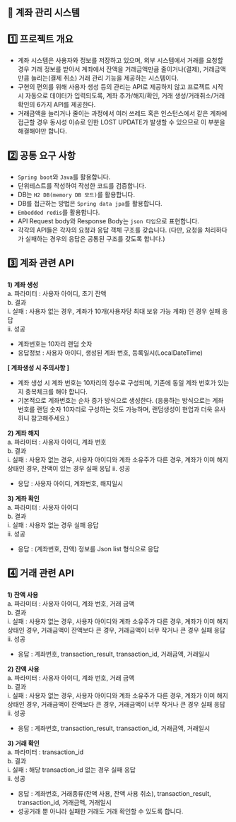 ## 📝 계좌 관리 시스템

## 1️⃣ 프로젝트 개요
- 계좌 시스템은 사용자와 정보를 저장하고 있으며, 외부 시스템에서 거래를 요청할 경우 거래 정보를 받아서 계좌에서 잔액을 거래금액만큼 줄이거나(결제), 거래금액만큼 늘리는(결제 취소) 거래 관리 기능을 제공하는 시스템이다.
- 구현의 편의를 위해 사용자 생성 등의 관리는 API로 제공하지 않고 프로젝트 시작 시 자동으로 데이터가 입력되도록, 계좌 추가/해지/확인, 거래 생성/거래취소/거래 확인의 6가지 API를 제공한다.
- 거래금액을 늘리거나 줄이는 과정에서 여러 쓰레드 혹은 인스턴스에서 같은 계좌에 접근할 경우 동시성 이슈로 인한 LOST UPDATE가 발생할 수 있으므로 이 부분을 해결해야만 합니다.

## 2️⃣ 공통 요구 사항
- `Spring boot`와 `Java`를 활용합니다.
- 단위테스트를 작성하여 작성한 코드를 검증합니다.
- DB는 `H2 DB(memory DB 모드)`를 활용합니다.
- DB를 접근하는 방법은 `Spring data jpa`를 활용합니다.
- `Embedded redis`를 활용합니다.
- API Request body와 Response Body는 `json 타입`으로 표현합니다.
- 각각의 API들은 각자의 요청과 응답 객체 구조를 갖습니다. (다만, 요청을 처리하다가 실패하는 경우의 응답은 공통된 구조를 갖도록 합니다.)


## 3️⃣ 계좌 관련 API
**1) 계좌 생성**    
a. 파라미터 : 사용자 아이디, 초기 잔액  
b. 결과  
i. 실패 : 사용자 없는 경우, 계좌가 10개(사용자당 최대 보유 가능 계좌) 인 경우 실패 응답  
ii. 성공
- 계좌번호는 10자리 랜덤 숫자
- 응답정보 : 사용자 아이디, 생성된 계좌 번호, 등록일시(LocalDateTime)


**[ 계좌생성 시 주의사항 ]**
- 계좌 생성 시 계좌 번호는 10자리의 정수로 구성되며, 기존에 동일 계좌 번호가 있는지 중복체크를 해야 합니다.
- 기본적으로 계좌번호는 순차 증가 방식으로 생성한다. (응용하는 방식으로는 계좌 번호를 랜덤 숫자 10자리로 구성하는 것도 가능하며, 랜덤생성이 현업과 더욱 유사하니 참고해주세요.)

**2) 계좌 해지**  
a. 파라미터 : 사용자 아이디, 계좌 번호  
b. 결과  
i. 실패 : 사용자 없는 경우, 사용자 아이디와 계좌 소유주가 다른 경우, 계좌가 이미 해지 상태인 경우, 잔액이 있는 경우 실패 응답
ii. 성공
- 응답 : 사용자 아이디, 계좌번호, 해지일시

**3) 계좌 확인**  
a. 파라미터 : 사용자 아이디  
b. 결과  
i. 실패 : 사용자 없는 경우 실패 응답  
ii. 성공
- 응답 : (계좌번호, 잔액) 정보를 Json list 형식으로 응답

## 4️⃣ 거래 관련 API
**1) 잔액 사용**   
a. 파라미터 : 사용자 아이디, 계좌 번호, 거래 금액  
b. 결과  
i. 실패 : 사용자 없는 경우, 사용자 아이디와 계좌 소유주가 다른 경우, 계좌가 이미 해지 상태인 경우, 거래금액이 잔액보다 큰 경우, 거래금액이 너무 작거나 큰 경우 실패 응답  
ii. 성공
- 응답 : 계좌번호, transaction_result, transaction_id, 거래금액, 거래일시


**2) 잔액 사용**   
a. 파라미터 : 사용자 아이디, 계좌 번호, 거래 금액  
b. 결과  
i. 실패 : 사용자 없는 경우, 사용자 아이디와 계좌 소유주가 다른 경우, 계좌가 이미 해지 상태인 경우, 거래금액이 잔액보다 큰 경우, 거래금액이 너무 작거나 큰 경우 실패 응답  
ii. 성공
- 응답 : 계좌번호, transaction_result, transaction_id, 거래금액, 거래일시

**3) 거래 확인**   
a. 파라미터 : transaction_id  
b. 결과  
i. 실패 : 해당 transaction_id 없는 경우 실패 응답  
ii. 성공
- 응답 : 계좌번호, 거래종류(잔액 사용, 잔액 사용 취소), transaction_result, transaction_id, 거래금액, 거래일시
- 성공거래 뿐 아니라 실패한 거래도 거래 확인할 수 있도록 합니다.